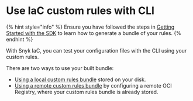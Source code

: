 # Use IaC custom rules with CLI

{% hint style="info" %}
Ensure you have followed the steps in [Getting Started with the SDK](../../../custom-rules/writing-rules-using-the-sdk/) to learn how to generate a bundle of your rules.
{% endhint %}

With Snyk IaC, you can test your configuration files with the CLI using your custom rules.

There are two ways to use your built bundle:

* [Using a local custom rules bundle](using-a-local-custom-rules-bundle.md) stored on your disk.
* [Using a remote custom rules bundle](using-a-remote-custom-rules-bundle.md) by configuring a remote OCI Registry, where your custom rules bundle is already stored.
